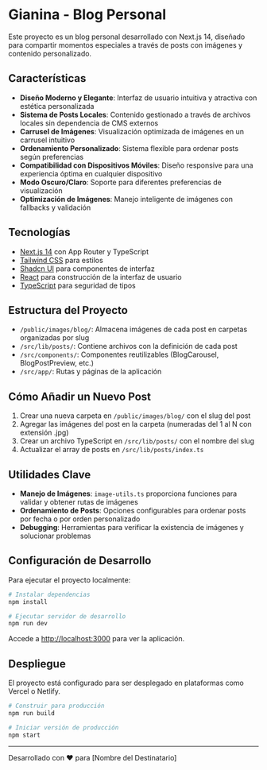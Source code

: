 # Gianina - Blog Personal

Este proyecto es un blog personal desarrollado con Next.js 14, diseñado para compartir momentos especiales a través de posts con imágenes y contenido personalizado.

## Características

- **Diseño Moderno y Elegante**: Interfaz de usuario intuitiva y atractiva con estética personalizada
- **Sistema de Posts Locales**: Contenido gestionado a través de archivos locales sin dependencia de CMS externos
- **Carrusel de Imágenes**: Visualización optimizada de imágenes en un carrusel intuitivo
- **Ordenamiento Personalizado**: Sistema flexible para ordenar posts según preferencias
- **Compatibilidad con Dispositivos Móviles**: Diseño responsive para una experiencia óptima en cualquier dispositivo
- **Modo Oscuro/Claro**: Soporte para diferentes preferencias de visualización
- **Optimización de Imágenes**: Manejo inteligente de imágenes con fallbacks y validación

## Tecnologías

- [Next.js 14](https://nextjs.org/) con App Router y TypeScript
- [Tailwind CSS](https://tailwindcss.com/) para estilos
- [Shadcn UI](https://ui.shadcn.com/) para componentes de interfaz
- [React](https://react.dev/) para construcción de la interfaz de usuario
- [TypeScript](https://www.typescriptlang.org/) para seguridad de tipos

## Estructura del Proyecto

- `/public/images/blog/`: Almacena imágenes de cada post en carpetas organizadas por slug
- `/src/lib/posts/`: Contiene archivos con la definición de cada post
- `/src/components/`: Componentes reutilizables (BlogCarousel, BlogPostPreview, etc.)
- `/src/app/`: Rutas y páginas de la aplicación

## Cómo Añadir un Nuevo Post

1. Crear una nueva carpeta en `/public/images/blog/` con el slug del post
2. Agregar las imágenes del post en la carpeta (numeradas del 1 al N con extensión .jpg)
3. Crear un archivo TypeScript en `/src/lib/posts/` con el nombre del slug
4. Actualizar el array de posts en `/src/lib/posts/index.ts`

## Utilidades Clave

- **Manejo de Imágenes**: `image-utils.ts` proporciona funciones para validar y obtener rutas de imágenes
- **Ordenamiento de Posts**: Opciones configurables para ordenar posts por fecha o por orden personalizado
- **Debugging**: Herramientas para verificar la existencia de imágenes y solucionar problemas

## Configuración de Desarrollo

Para ejecutar el proyecto localmente:

```bash
# Instalar dependencias
npm install

# Ejecutar servidor de desarrollo
npm run dev
```

Accede a [http://localhost:3000](http://localhost:3000) para ver la aplicación.

## Despliegue

El proyecto está configurado para ser desplegado en plataformas como Vercel o Netlify.

```bash
# Construir para producción
npm run build

# Iniciar versión de producción
npm start
```

---

Desarrollado con ❤️ para [Nombre del Destinatario]